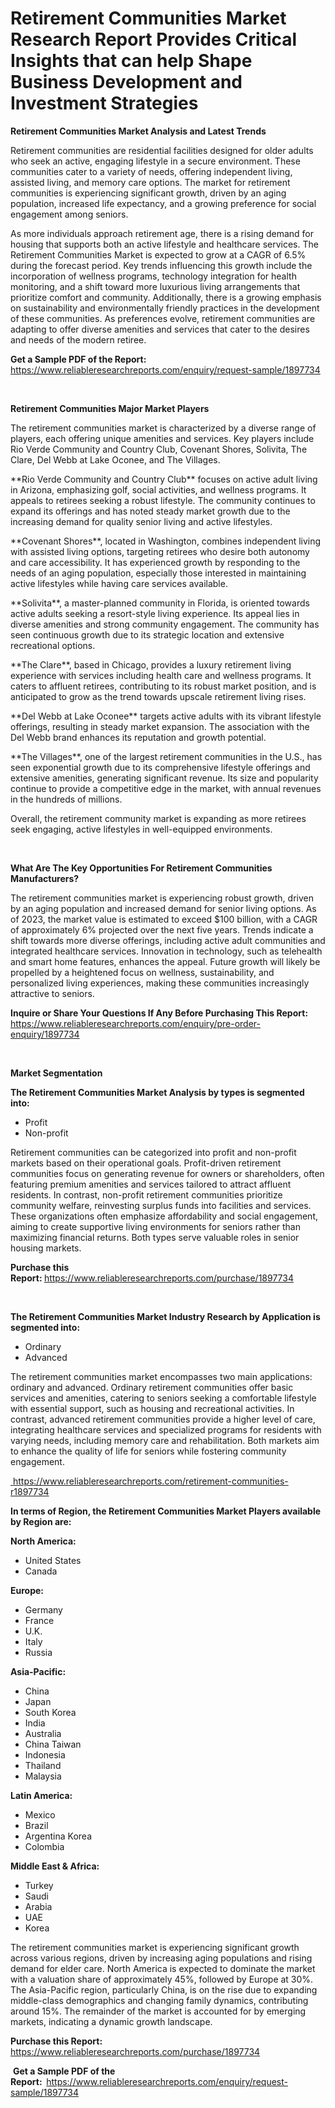 <p><h1>Retirement Communities Market Research Report Provides Critical Insights that can help Shape Business Development and Investment Strategies</h1></p><p><strong>Retirement Communities Market Analysis and Latest Trends</strong></p>
<p><p>Retirement communities are residential facilities designed for older adults who seek an active, engaging lifestyle in a secure environment. These communities cater to a variety of needs, offering independent living, assisted living, and memory care options. The market for retirement communities is experiencing significant growth, driven by an aging population, increased life expectancy, and a growing preference for social engagement among seniors.</p><p>As more individuals approach retirement age, there is a rising demand for housing that supports both an active lifestyle and healthcare services. The Retirement Communities Market is expected to grow at a CAGR of 6.5% during the forecast period. Key trends influencing this growth include the incorporation of wellness programs, technology integration for health monitoring, and a shift toward more luxurious living arrangements that prioritize comfort and community. Additionally, there is a growing emphasis on sustainability and environmentally friendly practices in the development of these communities. As preferences evolve, retirement communities are adapting to offer diverse amenities and services that cater to the desires and needs of the modern retiree.</p></p>
<p><strong>Get a Sample PDF of the Report:&nbsp;</strong> <a href="https://www.reliableresearchreports.com/enquiry/request-sample/1897734?utm_campaign=3431&utm_medium=2&utm_source=Github&utm_content=ia&utm_term=19042025&utm_id=retirement-communities">https://www.reliableresearchreports.com/enquiry/request-sample/1897734</a></p>
<p>&nbsp;</p>
<p><strong>Retirement Communities Major Market Players</strong></p>
<p><p>The retirement communities market is characterized by a diverse range of players, each offering unique amenities and services. Key players include Rio Verde Community and Country Club, Covenant Shores, Solivita, The Clare, Del Webb at Lake Oconee, and The Villages.</p><p>**Rio Verde Community and Country Club** focuses on active adult living in Arizona, emphasizing golf, social activities, and wellness programs. It appeals to retirees seeking a robust lifestyle. The community continues to expand its offerings and has noted steady market growth due to the increasing demand for quality senior living and active lifestyles.</p><p>**Covenant Shores**, located in Washington, combines independent living with assisted living options, targeting retirees who desire both autonomy and care accessibility. It has experienced growth by responding to the needs of an aging population, especially those interested in maintaining active lifestyles while having care services available.</p><p>**Solivita**, a master-planned community in Florida, is oriented towards active adults seeking a resort-style living experience. Its appeal lies in diverse amenities and strong community engagement. The community has seen continuous growth due to its strategic location and extensive recreational options.</p><p>**The Clare**, based in Chicago, provides a luxury retirement living experience with services including health care and wellness programs. It caters to affluent retirees, contributing to its robust market position, and is anticipated to grow as the trend towards upscale retirement living rises.</p><p>**Del Webb at Lake Oconee** targets active adults with its vibrant lifestyle offerings, resulting in steady market expansion. The association with the Del Webb brand enhances its reputation and growth potential.</p><p>**The Villages**, one of the largest retirement communities in the U.S., has seen exponential growth due to its comprehensive lifestyle offerings and extensive amenities, generating significant revenue. Its size and popularity continue to provide a competitive edge in the market, with annual revenues in the hundreds of millions. </p><p>Overall, the retirement community market is expanding as more retirees seek engaging, active lifestyles in well-equipped environments.</p></p>
<p>&nbsp;</p>
<p><strong>What Are The Key Opportunities For Retirement Communities Manufacturers?</strong></p>
<p><p>The retirement communities market is experiencing robust growth, driven by an aging population and increased demand for senior living options. As of 2023, the market value is estimated to exceed $100 billion, with a CAGR of approximately 6% projected over the next five years. Trends indicate a shift towards more diverse offerings, including active adult communities and integrated healthcare services. Innovation in technology, such as telehealth and smart home features, enhances the appeal. Future growth will likely be propelled by a heightened focus on wellness, sustainability, and personalized living experiences, making these communities increasingly attractive to seniors.</p></p>
<p><strong>Inquire or Share Your Questions If Any Before Purchasing This Report:</strong> <a href="https://www.reliableresearchreports.com/enquiry/pre-order-enquiry/1897734?utm_campaign=3431&utm_medium=2&utm_source=Github&utm_content=ia&utm_term=19042025&utm_id=retirement-communities">https://www.reliableresearchreports.com/enquiry/pre-order-enquiry/1897734</a></p>
<p>&nbsp;</p>
<p><strong>Market Segmentation</strong></p>
<p><strong>The Retirement Communities Market Analysis by types is segmented into:</strong></p>
<p><ul><li>Profit</li><li>Non-profit</li></ul></p>
<p><p>Retirement communities can be categorized into profit and non-profit markets based on their operational goals. Profit-driven retirement communities focus on generating revenue for owners or shareholders, often featuring premium amenities and services tailored to attract affluent residents. In contrast, non-profit retirement communities prioritize community welfare, reinvesting surplus funds into facilities and services. These organizations often emphasize affordability and social engagement, aiming to create supportive living environments for seniors rather than maximizing financial returns. Both types serve valuable roles in senior housing markets.</p></p>
<p><strong>Purchase this Report:&nbsp;</strong><a href="https://www.reliableresearchreports.com/purchase/1897734?utm_campaign=3431&utm_medium=2&utm_source=Github&utm_content=ia&utm_term=19042025&utm_id=retirement-communities">https://www.reliableresearchreports.com/purchase/1897734</a></p>
<p>&nbsp;</p>
<p><strong>The Retirement Communities Market Industry Research by Application is segmented into:</strong></p>
<p><ul><li>Ordinary</li><li>Advanced</li></ul></p>
<p><p>The retirement communities market encompasses two main applications: ordinary and advanced. Ordinary retirement communities offer basic services and amenities, catering to seniors seeking a comfortable lifestyle with essential support, such as housing and recreational activities. In contrast, advanced retirement communities provide a higher level of care, integrating healthcare services and specialized programs for residents with varying needs, including memory care and rehabilitation. Both markets aim to enhance the quality of life for seniors while fostering community engagement.</p></p>
<p><a href="https://www.reliableresearchreports.com/retirement-communities-r1897734?utm_campaign=3431&utm_medium=2&utm_source=Github&utm_content=ia&utm_term=19042025&utm_id=retirement-communities">&nbsp;https://www.reliableresearchreports.com/retirement-communities-r1897734</a></p>
<p><strong>In terms of Region, the Retirement Communities Market Players available by Region are:</strong></p>
<p>
    <p> <strong> North America: </strong>
        <ul>
            <li>United States</li>
            <li>Canada</li>
        </ul>
        </p> 
    <p> <strong> Europe: </strong>
        <ul>
            <li>Germany</li>
            <li>France</li>
            <li>U.K.</li>
            <li>Italy</li>
            <li>Russia</li>
        </ul>
        </p> 
    <p> <strong> Asia-Pacific: </strong>
        <ul>
            <li>China</li>
            <li>Japan</li>
            <li>South Korea</li>
            <li>India</li>
            <li>Australia</li>
            <li>China Taiwan</li>
            <li>Indonesia</li>
            <li>Thailand</li>
            <li>Malaysia</li>
        </ul>
        </p> 
    <p> <strong> Latin America: </strong>
        <ul>
            <li>Mexico</li>
            <li>Brazil</li>
            <li>Argentina Korea</li>
            <li>Colombia</li>
        </ul>
        </p> 
    <p> <strong> Middle East & Africa: </strong>
        <ul>
            <li>Turkey</li>
            <li>Saudi</li>
            <li>Arabia</li>
            <li>UAE</li>
            <li>Korea</li>
        </ul>
    </p>
    </p>
<p><p>The retirement communities market is experiencing significant growth across various regions, driven by increasing aging populations and rising demand for elder care. North America is expected to dominate the market with a valuation share of approximately 45%, followed by Europe at 30%. The Asia-Pacific region, particularly China, is on the rise due to expanding middle-class demographics and changing family dynamics, contributing around 15%. The remainder of the market is accounted for by emerging markets, indicating a dynamic growth landscape.</p></p>
<p><strong>Purchase this Report: </strong><a href="https://www.reliableresearchreports.com/purchase/1897734?utm_campaign=3431&utm_medium=2&utm_source=Github&utm_content=ia&utm_term=19042025&utm_id=retirement-communities">https://www.reliableresearchreports.com/purchase/1897734</a></p>
<p>&nbsp;<strong>Get a Sample PDF of the Report:&nbsp;&nbsp;</strong><a href="https://www.reliableresearchreports.com/enquiry/request-sample/1897734?utm_campaign=3431&utm_medium=2&utm_source=Github&utm_content=ia&utm_term=19042025&utm_id=retirement-communities">https://www.reliableresearchreports.com/enquiry/request-sample/1897734</a></p>
<p><strong></strong></p>
<p><p></p><p></p><p></p></p>